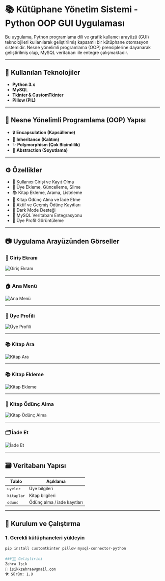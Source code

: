 # 📚 Kütüphane Yönetim Sistemi - Python OOP GUI Uygulaması

Bu uygulama, Python programlama dili ve grafik kullanıcı arayüzü (GUI) teknolojileri kullanılarak geliştirilmiş kapsamlı bir kütüphane otomasyon sistemidir. Nesne yönelimli programlama (OOP) prensiplerine dayanarak geliştirilmiş olup, MySQL veritabanı ile entegre çalışmaktadır.

---

## 🧱 Kullanılan Teknolojiler

- **Python 3.x**
- **MySQL**
- **Tkinter & CustomTkinter**
- **Pillow (PIL)**

---

## 🧠 Nesne Yönelimli Programlama (OOP) Yapısı

- 🔒 **Encapsulation (Kapsülleme)**
- 📜 **Inheritance (Kalıtım)**
- ✨ **Polymorphism (Çok Biçimlilik)**
- 🧩 **Abstraction (Soyutlama)**

---

## ⚙️ Özellikler

- 👤 Kullanıcı Girişi ve Kayıt Olma
- 📄 Üye Ekleme, Güncelleme, Silme
- 📚 Kitap Ekleme, Arama, Listeleme
- 📆 Kitap Ödünç Alma ve İade Etme
- 📜 Aktif ve Geçmiş Ödünç Kayıtları
- 🌙 Dark Mode Desteği
- 💾 MySQL Veritabanı Entegrasyonu
- 👤 Üye Profil Görüntüleme

---

## 📷 Uygulama Arayüzünden Görseller

### 🔐 Giriş Ekranı
![Giriş Ekranı](https://github.com/skkzehra/kutuphane_yonetim/blob/main/kütüphane_yönetimi/ss/Ekran%20Resmi%202025-05-17%2013.48.53.png)

---

### 🏠 Ana Menü
![Ana Menü](https://github.com/skkzehra/kutuphane_yonetim/blob/main/kütüphane_yönetimi/ss/Ekran%20Resmi%202025-05-17%2013.49.41.png)

---

### 👤 Üye Profili
![Üye Profili](https://github.com/skkzehra/kutuphane_yonetim/blob/main/kütüphane_yönetimi/ss/Ekran%20Resmi%202025-05-17%2013.52.25.png)

---

### 📚 Kitap Ara
![Kitap Ara](https://github.com/skkzehra/kutuphane_yonetim/blob/main/kütüphane_yönetimi/ss/Ekran%20Resmi%202025-05-17%2013.50.39.png)

---

### 📚 Kitap Ekleme
![Kitap Ekleme](https://github.com/skkzehra/kutuphane_yonetim/blob/main/kütüphane_yönetimi/ss/Ekran%20Resmi%202025-05-17%2013.50.12.png)

---

### 📆 Kitap Ödünç Alma
![Kitap Ödünç Alma](https://github.com/skkzehra/kutuphane_yonetim/blob/main/kütüphane_yönetimi/ss/Ekran%20Resmi%202025-05-17%2013.51.24.png)

---

### 🗂️ İade Et
![İade Et](https://github.com/skkzehra/kutuphane_yonetim/blob/main/kütüphane_yönetimi/ss/Ekran%20Resmi%202025-05-17%2013.51.54.png)

---

## 🗃️ Veritabanı Yapısı

| Tablo      | Açıklama                        |
|------------|---------------------------------|
| `uyeler`   | Üye bilgileri                   |
| `kitaplar` | Kitap bilgileri                 |
| `odunc`    | Ödünç alma / iade kayıtları     |

---

## 🚀 Kurulum ve Çalıştırma

### 1. Gerekli kütüphaneleri yükleyin

```bash
pip install customtkinter pillow mysql-connector-python

###👨‍💻 Geliştirici
Zehra Işık
📧 isikkzehraa@gmail.com
🛠️ Sürüm: 1.0
